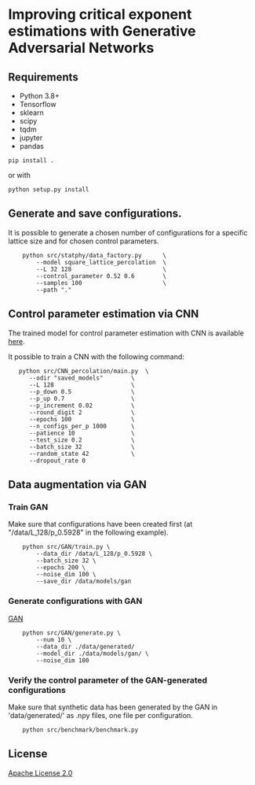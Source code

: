 # Improving critical exponent estimations with Generative Adversarial Networks

## Requirements

* Python 3.8+
* Tensorflow
* sklearn
* scipy
* tqdm
* jupyter
* pandas

```shell
pip install .
```

or with

```shell
python setup.py install
```

## Generate and save configurations.

It is possible to generate a chosen number of configurations for a specific lattice size and for chosen control parameters.

```shell
    python src/statphy/data_factory.py      \
        --model square_lattice_percolation  \
        --L 32 128                          \
        --control_parameter 0.52 0.6        \
        --samples 100                       \
        --path "."
```

## Control parameter estimation via CNN

The trained model for control parameter estimation with CNN is available [here](https://drive.google.com/file/d/1672V_ZPCHSVUohgRHw1nHLROkyo8_rJI/view?usp=sharing).

It possible to train a CNN with the following command:

 ```shell
    python src/CNN_percolation/main.py  \
       --odir "saved_models"        \
       --L 128                      \
       --p_down 0.5                 \
       --p_up 0.7                   \
       --p_increment 0.02           \
       --round_digit 2              \
       --epochs 100                 \
       --n_configs_per_p 1000       \
       --patience 10                \
       --test_size 0.2              \
       --batch_size 32              \
       --random_state 42            \
       --dropout_rate 0          
 ```

## Data augmentation via GAN

### Train GAN

Make sure that configurations have been created first (at "/data/L_128/p_0.5928" in the following example).

```shell
    python src/GAN/train.py \
        --data_dir /data/L_128/p_0.5928 \
        --batch_size 32 \
        --epochs 200 \
        --noise_dim 100 \
        --save_dir /data/models/gan
``` 

### Generate configurations with GAN

[GAN](https://drive.google.com/file/d/1kfpgoXJTj8s2v96tVL6XtkmiBmWDpG61/view?usp=sharing)

```shell
    python src/GAN/generate.py \
        --num 10 \
        --data_dir ./data/generated/
        --model_dir ./data/models/gan/ \
        --noise_dim 100
```

### Verify the control parameter of the GAN-generated configurations

Make sure that synthetic data has been generated by the GAN in 'data/generated/' as .npy files, one file per configuration.

```shell
    python src/benchmark/benchmark.py
```

## License
[Apache License 2.0](https://github.com/bisonai/mobilenetv3-tensorflow/blob/master/LICENSE)
